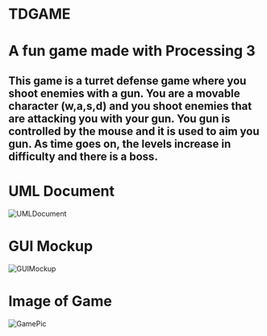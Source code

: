 # TDGAME
# A fun game made with Processing 3
## This game is a turret defense game where you shoot enemies with a gun. You are a movable character (w,a,s,d) and you shoot enemies that are attacking you with your gun. You gun is controlled by the mouse and it is used to aim you gun. As time goes on, the levels increase in difficulty and there is a boss.


# UML Document
![UMLDocument](https://github.com/HenryChristiansen/TDGAME/blob/main/data/UMLDocument.png)
# GUI Mockup
![GUIMockup](https://github.com/HenryChristiansen/TDGAME/blob/main/data/GUIMockup.png)
# Image of Game
![GamePic](https://github.com/HenryChristiansen/TDGAME/blob/main/data/GamePic.PNG)
